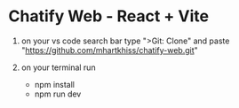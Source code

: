 # Chatify Web - React + Vite

1. on your vs code search bar type ">Git: Clone" and paste "https://github.com/mhartkhiss/chatify-web.git"

2. on your terminal run
    - npm install
    - npm run dev
